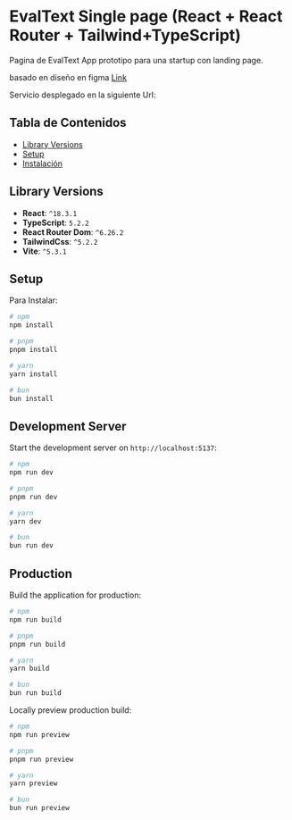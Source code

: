 # EvalText Single page (React + React Router + Tailwind+TypeScript)

Pagina de EvalText App prototipo para una startup con landing page.

basado en diseño en figma [Link](https://www.figma.com/design/KT6anh2UbBRvJNakNNG6Yi/Prototype-EvalText?node-id=0-1&t=Y0J08nTb3Zx0E5lK-1)

Servicio desplegado en la siguiente Url:

## Tabla de Contenidos

- [Library Versions](#setup)
- [Setup](#setup)
- [Instalación](#instalación)

## Library Versions

- **React**: `^18.3.1`
- **TypeScript**: `5.2.2`
- **React Router Dom**: `^6.26.2`
- **TailwindCss**: `^5.2.2`
- **Vite**: `^5.3.1`

## Setup

Para Instalar:

```bash
# npm
npm install

# pnpm
pnpm install

# yarn
yarn install

# bun
bun install
```

## Development Server

Start the development server on `http://localhost:5137`:

```bash
# npm
npm run dev

# pnpm
pnpm run dev

# yarn
yarn dev

# bun
bun run dev
```

## Production

Build the application for production:

```bash
# npm
npm run build

# pnpm
pnpm run build

# yarn
yarn build

# bun
bun run build
```

Locally preview production build:

```bash
# npm
npm run preview

# pnpm
pnpm run preview

# yarn
yarn preview

# bun
bun run preview
```
